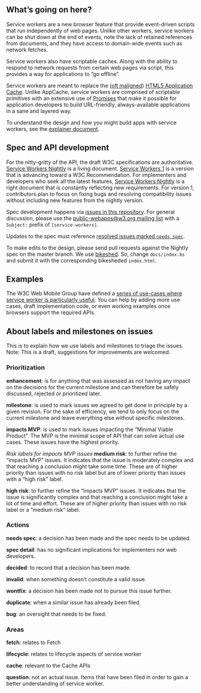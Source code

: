## What’s going on here?

Service workers are a new browser feature that provide event-driven scripts that run independently of web pages. Unlike other workers, service workers can be shut down at the end of events, note the lack of retained references from documents, and they have access to domain-wide events such as network fetches.

Service workers also have scriptable caches. Along with the ability to respond to network requests from certain web pages via script, this provides a way for applications to “go offline”.

Service workers are meant to replace the ([oft maligned](http://alistapart.com/article/application-cache-is-a-douchebag)) [HTML5 Application Cache](https://html.spec.whatwg.org/multipage/browsers.html#offline). Unlike AppCache, service workers are comprised of scriptable primitives with an extensive use of [Promises](//developer.mozilla.org/en/docs/Web/JavaScript/Reference/Global_Objects/Promise) that make it possible for application developers to build URL-friendly, always-available applications in a sane and layered way.

To understand the design and how you might build apps with service workers, see the [explainer document](explainer.md).

## Spec and API development

For the nitty-gritty of the API, the draft W3C specifications are authoritative. [Service Workers Nightly](https://w3c.github.io/ServiceWorker/) is a living document. [Service Workers 1](https://w3c.github.io/ServiceWorker/v1/) is a version that is advancing toward a W3C Recommendation. For implementers and developers who seek all the latest features, [Service Workers Nightly](https://w3c.github.io/ServiceWorker/) is a right document that is constantly reflecting new requirements. For version 1, contributors plan to focus on fixing bugs and resolving compatibility issues without including new features from the nightly version.

Spec development happens via [issues in this repository](https://github.com/w3c/ServiceWorker/issues). For general discussion, please use the [public-webapps@w3.org mailing list](http://lists.w3.org/Archives/Public/public-webapps/) with a `Subject:` prefix of `[service-workers]`.

Updates to the spec must reference [resolved issues marked `needs spec`](https://github.com/w3c/ServiceWorker/issues?q=is%3Aclosed+label%3A%22needs+spec%22).

To make edits to the design, please send pull requests against the Nightly spec on the master branch. We use [bikeshed](https://github.com/tabatkins/bikeshed). So, change `docs/index.bs` and submit it with the corresponding bikesheded `index.html`.

## Examples

The W3C Web Mobile Group have defined a [series of use-cases where service worker is particularly useful](https://github.com/w3c-webmob/ServiceWorkersDemos). You can help by adding more use cases, draft implementation code, or even working examples once browsers support the required APIs.


## About labels and milestones on issues
This is to explain how we use labels and milestones to triage the issues. Note: This is a draft, suggestions for improvements are welcomed.


### Prioritization
**enhancement**: is for anything that was assessed as not having any impact on the decisions for the current milestone and can therefore be safely discussed, rejected or prioritized later.

**milestone**: is used to mark issues we agreed to get done in principle by a given revision. For the sake of efficiency, we tend to only focus on the current milestone and leave everything else without specific milestones.

**impacts MVP**: is used to mark issues impacting the “Minimal Viable Product”. The MVP is the minimal scope of API that can solve actual use cases. These issues have the highest priority.

*Risk labels for impacts MVP issues*
**medium risk**: to further refine the “impacts MVP” issues. It indicates that the issue is moderately complex and that reaching a conclusion might take some time. These are of higher priority than issues with no risk label but are of lower priority than issues with a “high risk” label.

**high risk**: to further refine the “impacts MVP” issues. It indicates that the issue is significantly complex and that reaching a conclusion might take a lot of time and effort. These are of higher priority than issues with no risk label or a “medium risk” label.



### Actions
**needs spec**: a decision has been made and the spec needs to be updated.

**spec detail**: has no significant implications for implementers nor web developers.

**decided**: to record that a decision has been made.

**invalid**: when something doesn’t constitute a valid issue.

**wontfix**: a decision has been made not to pursue this issue further.

**duplicate**: when a similar issue has already been filed.

**bug**: an oversight that needs to be fixed.


### Areas

**fetch**: relates to Fetch

**lifecycle**: relates to lifecycle aspects of service worker

**cache**: relevant to the Cache APIs

**question**: not an actual issue. Items that have been filed in order to gain a better understanding of service worker.
